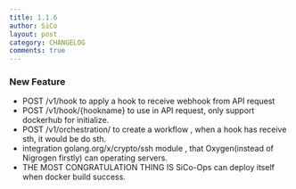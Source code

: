 ```yaml
---
title: 1.1.6
author: SiCo
layout: post
category: CHANGELOG
comments: true
---
```

### New Feature
- POST /v1/hook to apply a hook to receive webhook from API request
- POST /v1/hook/{hookname} to use in API request, only support dockerhub for initialize.
- POST /v1/orchestration/ to create a workflow , when a hook has receive sth, it would be do sth.
- integration golang.org/x/crypto/ssh module , that Oxygen(instead of Nigrogen firstly) can operating servers.
- THE MOST CONGRATULATION THING IS SiCo-Ops can deploy itself when docker build success.